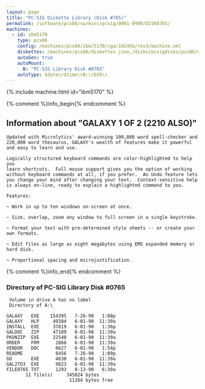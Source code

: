 ```yaml
---
layout: page
title: "PC-SIG Diskette Library (Disk #765)"
permalink: /software/pcx86/sw/misc/pcsig/0001-0999/DISK0765/
machines:
  - id: ibm5170
    type: pcx86
    config: /machines/pcx86/ibm/5170/cga/1024kb/rev3/machine.xml
    diskettes: /machines/pcx86/diskettes.json,/disks/pcsigdisks/pcx86/diskettes.json
    autoGen: true
    autoMount:
      B: "PC-SIG Library Disk #0765"
    autoType: $date\r$time\rB:\rDIR\r
---
```


{% include machine.html id="ibm5170" %}

{% comment %}info_begin{% endcomment %}

## Information about "GALAXY 1 OF 2 (2210 ALSO)"

    Updated with Microlytics' award-winning 100,000 word spell-checker and
    220,000 word thesaurus, GALAXY's wealth of features make it powerful
    and easy to learn and use.
    
    Logically structured keyboard commands are color-highlighted to help you
    learn shortcuts.  Full mouse support gives you the option of working
    without keyboard commands at all, if you prefer.  An Undo feature lets
    you change your mind after changing your text.  Context-sensitive help
    is always on-line, ready to explain a highlighted command to you.
    
    Features:
    
    ~ Work in up to ten windows on-screen at once.
    
    ~ Size, overlap, zoom any window to full screen in a single keystroke.
    
    ~ Format your text with pre-determined style sheets -- or create your
    own formats.
    
    ~ Edit files as large as eight megabytes using EMS expanded memory or
    hard disk.
    
    ~ Proportional spacing and microjustification.
{% comment %}info_end{% endcomment %}


### Directory of PC-SIG Library Disk #0765

     Volume in drive A has no label
     Directory of A:\

    GALAXY   EXE    154395   7-26-90   1:08p
    GALAXY   HLP     49384   6-01-90  11:39a
    INSTALL  EXE     37819   6-01-90   1:36p
    GALDOC   ZIP     47189   6-01-90  11:39a
    PKUNZIP  EXE     22540   6-01-90  11:39a
    ORDER    FRM      2868   6-01-90  11:39a
    VENDOR   DOC      6627   6-01-90   1:54p
    README            8456   7-26-90   1:09p
    GO       EXE      4630   6-01-90  11:39a
    GAL2TO3  EXE      9823   6-01-90  11:39a
    FILE0765 TXT      1293   8-13-90   6:39a
           11 file(s)     345024 bytes
                           11264 bytes free
